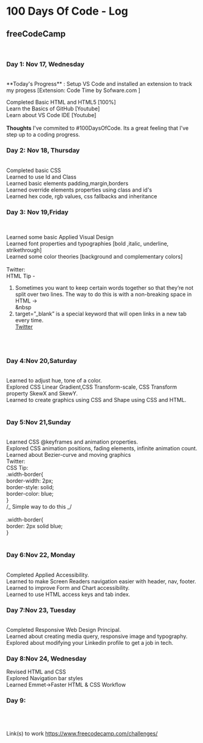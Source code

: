 # 100 Days Of Code - Log

## freeCodeCamp

<br/>

### Day 1: Nov 17, Wednesday

<br/>
**Today's Progress** : Setup VS Code and installed an extension to track my progess
[Extension: Code Time by Sofware.com ]<br/>

Completed Basic HTML and HTML5 [100%]<br/>
Learn the Basics of GitHub [Youtube]<br/>
Learn about VS Code IDE [Youtube]<br/>
<br/>
**Thoughts** I've commited to #100DaysOfCode. Its a great feeling that I've step up to a coding progress.
<br/>

### Day 2: Nov 18, Thursday

<br/>
Completed basic CSS<br/>
Learned to use Id and Class<br/>
Learned basic elements padding,margin,borders<br/>
Learned override elements properties using class and id's<br/>
Learned hex code, rgb values, css fallbacks and inheritance<br/>

### Day 3: Nov 19,Friday

<br/>

Learned some basic Applied Visual Design<br/>
Learned font properties and typographies [bold ,italic, underline, strikethrough]<br/>
Learned some color theories [background and complementary colors]<br/>
<br/>
Twitter:<br/>
HTML Tip -<br/>

1. Sometimes you want to keep certain words together so that they’re not split over two lines. The way to do this is with a non-breaking space in HTML -><br/>
   &nbsp
   <br/>
2. target=”\_blank” is a special keyword that will open links in a new tab every time.<br/>
   <a href="https://twitter.com" target="_blank">Twitter </a>

<br/><br/>

### Day 4:Nov 20,Saturday

<br/>
Learned to adjust hue, tone of a color. <br/>
Explored CSS Linear Gradient,CSS Transform-scale, CSS Transform property SkewX and SkewY. <br/>
Learned to create graphics using CSS and Shape using CSS and HTML.<br/>
<br/>

### Day 5:Nov 21,Sunday

<br/>
Learned CSS @keyframes and animation properties.<br/>
Explored CSS animation positions, fading elements, infinite animation count.<br/>
Learned about Bezier-curve and moving graphics
<br/>
Twitter:
<br/>
CSS Tip:
<br/>
.width-border{ <br/>
border-width: 2px; <br/>
border-style: solid; <br/>
border-color: blue; <br/>
}  
<br/>
/_ Simple way to do this _/ <br/>
<br/>
.width-border{ <br/>
border: 2px solid blue; <br/>
}  
<br/><br/>

### Day 6:Nov 22, Monday

<br/>
Completed Applied Accessibility. <br/>
Learned to make Screen Readers navigation easier with header, nav, footer.<br/>
Learned to improve Form and Chart accessibility.<br/>
Learned to use HTML access keys and tab index.
<br/>

### Day 7:Nov 23, Tuesday

<br/>
Completed Responsive Web Design Principal.<br/>
Learned about creating media query, responsive image and typography.<br/>
Explored about modifying your Linkedin profile to get a job in tech. 
<br/>

### Day 8:Nov 24, Wednesday

Revised HTML and CSS <br/>
Explored Navigation bar styles <br/>
Learned Emmet->Faster HTML & CSS Workflow
<br/>

### Day 9:

<br/><br/><br/>
Link(s) to work
https://www.freecodecamp.com/challenges/
